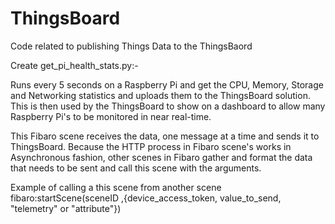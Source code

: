 # ThingsBoard
Code related to publishing Things Data to the ThingsBaord


Create get_pi_health_stats.py:-

Runs every 5 seconds on a Raspberry Pi and get the CPU, Memory, Storage and Networking statistics and uploads them to the ThingsBoard solution.
This is then used by the ThingsBoard to show on a dashboard to allow many Raspberry Pi's to be monitored in near real-time.



This Fibaro scene receives the data, one message at a time and sends it to ThingsBoard. Because the HTTP process in Fibaro scene's works in Asynchronous fashion, other scenes in Fibaro gather and format the data that needs to be sent and call this scene with the arguments.

Example of calling a this scene from another scene  fibaro:startScene(sceneID ,{device_access_token, value_to_send, "telemetry" or "attribute"}) 
